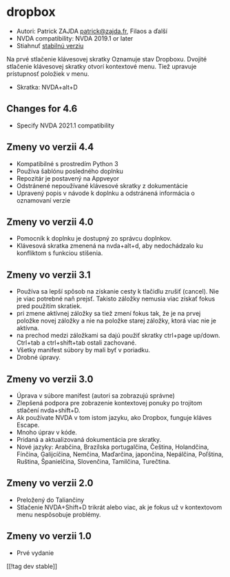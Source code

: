 # dropbox #

* Autori: Patrick ZAJDA <patrick@zajda.fr>, Filaos a ďalší
* NVDA compatibility: NVDA 2019.1 or later
* Stiahnuť [stabilnú verziu][1]

Na prvé stlačenie klávesovej skratky Oznamuje stav Dropboxu. Dvojité
stlačenie klávesovej skratky otvorí kontextové menu. Tiež upravuje
prístupnosť položiek v menu.

* Skratka: NVDA+alt+D


## Changes for 4.6 ##

* Specify NVDA 2021.1 compatibility

## Zmeny vo verzii 4.4 ##

* Kompatibilné s prostredím Python 3
* Používa šablónu posledného doplnku
* Repozitár je postavený na Appveyor
* Odstránené nepoužívané klávesové skratky z dokumentácie
* Upravený popis v návode k doplnku a odstránená informácia o oznamovaní
  verzie

## Zmeny vo verzii 4.0 ##

* Pomocník k doplnku je dostupný zo správcu doplnkov.
* Klávesová skratka zmenená na nvda+alt+d, aby nedochádzalo ku konfliktom s
  funkciou stíšenia.

## Zmeny vo verzii 3.1 ##

* Používa sa lepší spôsob na získanie cesty k tlačidlu zrušiť (cancel). Nie
  je viac potrebné naň prejsť. Takisto záložky nemusia viac získať fokus
  pred použitím skratiek.
* pri zmene aktívnej záložky sa tiež zmení fokus tak, že je na prvej položke
  novej záložky a nie na položke starej záložky, ktorá viac nie je aktívna.
* na prechod medzi záložkami sa dajú použiť skratky  ctrl+page
  up/down. Ctrl+tab a ctrl+shift+tab ostali zachované.
* Všetky manifest súbory by mali byť v poriadku.
* Drobné úpravy.

## Zmeny vo verzii 3.0 ##

* Úprava v súbore manifest (autori sa zobrazujú správne)
* Zlepšená podpora pre zobrazenie kontextovej ponuky po trojitom stlačení
  nvda+shift+D.
* Ak používate NVDA v tom istom jazyku, ako Dropbox, funguje kláves Escape.
* Mnoho úprav v kóde.
* Pridaná a aktualizovaná dokumentácia pre skratky.
* Nové jazyky: Arabčina, Brazílska portugalčina, Čeština, Holandčina,
  Fínčina, Galijcíčina, Nemčina, Maďarčina, japončina, Nepálčina, Poľština,
  Ruština, Španielčina, Slovenčina, Tamilčina, Turečtina.

## Zmeny vo verzii 2.0 ##

* Preložený do Taliančiny
* Stlačenie NVDA+Shift+D trikrát alebo viac, ak je fokus už v kontextovom
  menu nespôsobuje problémy.

## Zmeny vo verzii 1.0 ##

* Prvé vydanie

[[!tag dev stable]]

[1]: https://github.com/ruifontes/dropbox/releases/download/2024.01.01/dropbox-2024.01.01.nvda-addon
